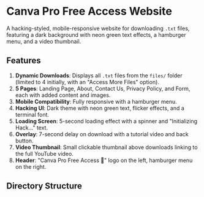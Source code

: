 # Canva Pro Free Access Website

A hacking-styled, mobile-responsive website for downloading `.txt` files, featuring a dark background with neon green text effects, a hamburger menu, and a video thumbnail.

## Features
1. **Dynamic Downloads**: Displays all `.txt` files from the `files/` folder (limited to 4 initially, with an "Access More Files" option).
2. **5 Pages**: Landing Page, About, Contact Us, Privacy Policy, and Form, each with added content and images.
3. **Mobile Compatibility**: Fully responsive with a hamburger menu.
4. **Hacking UI**: Dark theme with neon green text, flicker effects, and a terminal font.
5. **Loading Screen**: 5-second loading effect with a spinner and "Initializing Hack..." text.
6. **Overlay**: 7-second delay on download with a tutorial video and back button.
7. **Video Thumbnail**: Small clickable thumbnail above downloads linking to the full YouTube video.
8. **Header**: "Canva Pro Free Access 💾" logo on the left, hamburger menu on the right.

## Directory Structure